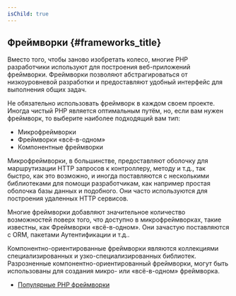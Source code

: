```yaml
---
isChild: true
---
```


## Фреймворки {#frameworks_title}

Вместо того, чтобы заново изобретать колесо, многие PHP разработчики используют для построения веб-приложений фреймворки. Фреймворки позволяют абстрагироваться от низкоуровневой разработки и предоставляют удобный интерфейс для выполнения общих задач.

Не обязательно использовать фреймворк в каждом своем проекте. Иногда чистый PHP является оптимальным путём, но, если вам нужен фреймворк, то выберите наиболее подходящий вам тип:

* Микрофреймворки
* Фреймворки «всё-в-одном»
* Компонентные фреймворки

Микрофреймворки, в большинстве, предоставляют оболочку для маршрутизации HTTP запросов к контроллеру, методу и т.д., так быстро, как это возможно, и иногда поставляются с несколькими библиотеками для помощи разработчикам, как например простая оболочка базы данных и подобного. Они часто используются для построения удаленных HTTP сервисов.

Многие фреймворки добавляют значительное количество возможностей поверх того, что доступно в микрофреймворках, такие известны, как Фреймворки «всё-в-одном». Они зачастую поставляются с ORM, пакетами Аутентификации и т.д..

Компонентно-ориентированные фреймворки являются коллекциями специализированных и узко-специализированных библиотек. Разрозненные компонентно-ориентированный фреймворки, могут быть использованы для создания микро- или «всё-в-одном» фреймворка.

* [Популярные PHP фреймворки](https://github.com/codeguy/php-the-right-way/wiki/Frameworks)
